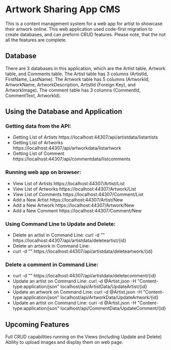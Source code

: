 # Artwork Sharing App CMS
This is a content management system for a web app for artist to showcase their artwork online. This web application used code-first migration to create databases, and can preform CRUD features. Please note, that the not all the features are complete. 

## Database 
There are 3 databases in this application, which are the Artist table, Artwork table, and Comments table. The Artist table has 3 columns (ArtistId, FirstName, LastName). The Artwork table has 5 columns (ArtworkId, ArtworkName, ArtworkDescription, ArtistId (Foreign Key), and ArtworkImage). The comment table has 3 columns (CommentId, CommentText, ArtworkId). 

## Using the Database and Application
### Getting data from the API:
- Getting List of Artists https://localhost:44307/api/artistdata/listartists 
- Getting List of Artworks https://localhost:44307/api/artworkdata/listartwork
- Getting List of Comment https://localhost:44307/api/commentdata/listcomments 
### Running web app on browser:
- View List of Artists https://localhost:44307/Artist/List
- View List of Artworks https://localhost:44307/Artwork/List
- View List of Comments https://localhost:44307/Comment/List 
- Add a New Artist https://localhost:44307/Artist/New
- Add a New Artwork https://localhost:44307/Artwork/New
- Add a New Comment https://localhost:44307/Comment/New
### Using Command Line to Update and Delete:
- Delete an artist in Command Line: curl -d "" https://localhost:44307/api/artistdata/deleteartist/{id}
- Delete an artwork in Command Line:
- curl -d "" https://localhost:44307/api/artistdata/deleteartwork/{id}
### Delete a comment in Command Line: 
- curl -d "" https://localhost:44307/api/artistdata/deletecomment/{id}
- Update an artist on Command Line: curl -d @Artist.json -H "Content-type:application/json" localhost/api/ArtistData/UpdateArtist/{id}
- Update an artwork on Command Line: curl -d @Artist.json -H "Content-type:application/json" localhost/api/ArtworkData/UpdateArtwork/{id}
- Update an artist on Command Line: curl -d @Artist.json -H "Content-type:application/json" localhost/api/CommentData/UpdateComment/{id}

## Upcoming Features
Full CRUD capabilities running on the Views (including Update and Delete)
Ability to upload images and display them on web page. 

